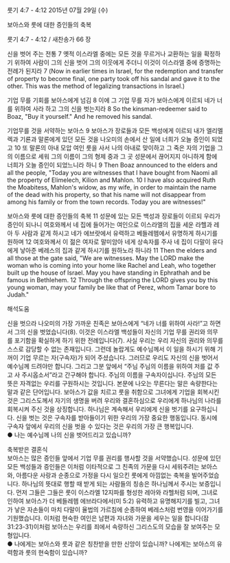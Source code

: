 룻기 4:7 - 4:12 
2015년 07월 29일 (수)

보아스와 룻에 대한 증인들의 축복 



룻기 4:7 - 4:12 / 새찬송가 66 장


신을 벗어 주는 전통
7 옛적 이스라엘 중에는 모든 것을 무르거나 교환하는 일을 확정하기 위하여 사람이 그의 신을 벗어 그의 이웃에게 주더니 이것이 이스라엘 중에 증명하는 전례가 된지라 
7 (Now in earlier times in Israel, for the redemption and transfer of property to become final, one party took off his sandal and gave it to the other. This was the method of legalizing transactions in Israel.) 

기업 무를 기회를 보아스에게 넘김
8 이에 그 기업 무를 자가 보아스에게 이르되 네가 너를 위하여 사라 하고 그의 신을 벗는지라 
8 So the kinsman-redeemer said to Boaz, "Buy it yourself." And he removed his sandal. 

기업무를 것을 서약하는 보아스
9 보아스가 장로들과 모든 백성에게 이르되 내가 엘리멜렉과 기룐과 말론에게 있던 모든 것을 나오미의 손에서 산 일에 너희가 오늘 증인이 되었고 10 또 말론의 아내 모압 여인 룻을 사서 나의 아내로 맞이하고 그 죽은 자의 기업을 그의 이름으로 세워 그의 이름이 그의 형제 중과 그 곳 성문에서 끊어지지 아니하게 함에 너희가 오늘 증인이 되었느니라 하니 
9 Then Boaz announced to the elders and all the people, "Today you are witnesses that I have bought from Naomi all the property of Elimelech, Kilion and Mahlon. 
10 I have also acquired Ruth the Moabitess, Mahlon's widow, as my wife, in order to maintain the name of the dead with his property, so that his name will not disappear from among his family or from the town records. Today you are witnesses!" 

보아스와 룻에 대한 증인들의 축복
11 성문에 있는 모든 백성과 장로들이 이르되 우리가 증인이 되나니 여호와께서 네 집에 들어가는 여인으로 이스라엘의 집을 세운 라헬과 레아 두 사람과 같게 하시고 네가 에브랏에서 유력하고 베들레헴에서 유명하게 하시기를 원하며 12 여호와께서 이 젊은 여자로 말미암아 네게 상속자를 주사 네 집이 다말이 유다에게 낳아준 베레스의 집과 같게 하시기를 원하노라 하니라 
11 Then the elders and all those at the gate said, "We are witnesses. May the LORD make the woman who is coming into your home like Rachel and Leah, who together built up the house of Israel. May you have standing in Ephrathah and be famous in Bethlehem. 12 Through the offspring the LORD gives you by this young woman, may your family be like that of Perez, whom Tamar bore to Judah."

해석도움





신을 벗으라
나오미의 가장 가까운 친족은 보아스에게 “네가 너를 위하여 사라!”고 하면서 그의 신을 벗었습니다(8). 
이것은 이스라엘 백성들이 자신의 기업 무를 권리와 의무를 포기함을 확실하게 하기 위한 전례입니다(7). 
사실 우리는 우리 자신의 권리와 의무를 스스로 감당할 수 없는 존재입니다. 그런데 놀랍게도 예수님께서 이 일을 하시기 위해 기꺼이 기업 무르는 자(구속자)가 되어 주셨습니다. 
그러므로 우리도 자신의 신을 벗어서 예수님께 드려야만 합니다. 그리고 그분 앞에서 “주님 주님의 이름을 위하여 저를 값 주고 사 주시옵소서”라고 간구해야 합니다. 주님의 이름을 구속자이십니다. 주님의 모든 뜻은 자격없는 우리를 구원하시는 것입니다. 
본문에 나오는 무른다는 말은 속량한다는 말과 같은 단어입니다. 보아스가 값을 치르고 룻을 취함으로 그녀에게 기업을 회복시킨 것은 그리스도께서 자기의 생명을 버려 우리와 결혼하심으로 우리에게 하나님의 나라를 회복시켜 주신 것을 상징합니다. 
하나님은 계속해서 우리에게 신을 벗기를 요구하십니다. 
신을 벗는 것은 구속자를 받아들이기 위한 우리의 가장 중요한 행동입니다. 
동시에 구속자 앞에서 우리의 신을 벗을 수 있다는 것은 우리의 가장 큰 행복입니다.   
● 나는 예수님께 나의 신을 벗어드리고 있습니까? 

축복받은 결혼식  
보아스는 많은 증인들 앞에서 기업 무를 권리를 행사할 것을 서약했습니다. 성문에 있던 모든 백성들과 증인들은 이처럼 이타적으로 그 친족의 가문을 다시 세워주려는 보아스와,  아름다운 사랑과 순종으로 가정을 다시 일으킨 룻에게 아낌없는 축복을 빌어주었습니다. 하나님의 뜻대로 행할 때 받게 되는 사람들의 칭송은 하나님께서 주시는 보증입니다. 먼저 그들은 그들은 룻이 이스라엘 12지파를 형성한 레아와 라헬처럼 되며, 그녀로 인하여 보아스가 더 베들레헴 에브라다에서(미 5:2) 유력하고 유명해지기를 빌고, 그녀가 낳은 자손들이 마치 다말이 율법의 가르침에 순종하여 베레스처럼 번영을 이어가기를 기원했습니다. 이처럼 현숙한 여인은 남편과 자녀와 가문을 세우는 일을 합니다(잠 31:23-31)이처럼 보아스는 우리를 죄에서 속량하신 그리스도의 모습을 잘 보여주는 모형입니다.  
● 나에게는 보아스와 룻과 같은 칭찬받을 만한 신앙이 있습니까? 나에게는 보아스의 유력함과 룻의 현숙함이 있습니까?